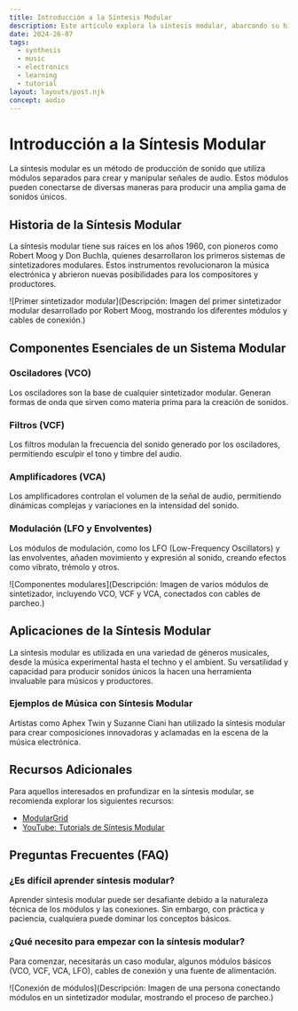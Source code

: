 ```yaml
---
title: Introducción a la Síntesis Modular
description: Este artículo explora la síntesis modular, abarcando su historia, componentes esenciales y aplicaciones en la música electrónica.
date: 2024-26-07
tags:
  - synthesis
  - music
  - electronics
  - learning
  - tutorial
layout: layouts/post.njk
concept: audio
---
```


# Introducción a la Síntesis Modular

La síntesis modular es un método de producción de sonido que utiliza módulos separados para crear y manipular señales de audio. Estos módulos pueden conectarse de diversas maneras para producir una amplia gama de sonidos únicos.

## Historia de la Síntesis Modular

La síntesis modular tiene sus raíces en los años 1960, con pioneros como Robert Moog y Don Buchla, quienes desarrollaron los primeros sistemas de sintetizadores modulares. Estos instrumentos revolucionaron la música electrónica y abrieron nuevas posibilidades para los compositores y productores.

![Primer sintetizador modular](Descripción: Imagen del primer sintetizador modular desarrollado por Robert Moog, mostrando los diferentes módulos y cables de conexión.)

## Componentes Esenciales de un Sistema Modular

### Osciladores (VCO)

Los osciladores son la base de cualquier sintetizador modular. Generan formas de onda que sirven como materia prima para la creación de sonidos.

### Filtros (VCF)

Los filtros modulan la frecuencia del sonido generado por los osciladores, permitiendo esculpir el tono y timbre del audio.

### Amplificadores (VCA)

Los amplificadores controlan el volumen de la señal de audio, permitiendo dinámicas complejas y variaciones en la intensidad del sonido.

### Modulación (LFO y Envolventes)

Los módulos de modulación, como los LFO (Low-Frequency Oscillators) y las envolventes, añaden movimiento y expresión al sonido, creando efectos como vibrato, trémolo y otros.

![Componentes modulares](Descripción: Imagen de varios módulos de sintetizador, incluyendo VCO, VCF y VCA, conectados con cables de parcheo.)

## Aplicaciones de la Síntesis Modular

La síntesis modular es utilizada en una variedad de géneros musicales, desde la música experimental hasta el techno y el ambient. Su versatilidad y capacidad para producir sonidos únicos la hacen una herramienta invaluable para músicos y productores.

### Ejemplos de Música con Síntesis Modular

Artistas como Aphex Twin y Suzanne Ciani han utilizado la síntesis modular para crear composiciones innovadoras y aclamadas en la escena de la música electrónica.

## Recursos Adicionales

Para aquellos interesados en profundizar en la síntesis modular, se recomienda explorar los siguientes recursos:

- [ModularGrid](https://www.modulargrid.net/)
- [YouTube: Tutorials de Síntesis Modular](https://www.youtube.com/results?search_query=modular+synthesis+tutorials)

## Preguntas Frecuentes (FAQ)

### ¿Es difícil aprender síntesis modular?

Aprender síntesis modular puede ser desafiante debido a la naturaleza técnica de los módulos y las conexiones. Sin embargo, con práctica y paciencia, cualquiera puede dominar los conceptos básicos.

### ¿Qué necesito para empezar con la síntesis modular?

Para comenzar, necesitarás un caso modular, algunos módulos básicos (VCO, VCF, VCA, LFO), cables de conexión y una fuente de alimentación.

![Conexión de módulos](Descripción: Imagen de una persona conectando módulos en un sintetizador modular, mostrando el proceso de parcheo.)
